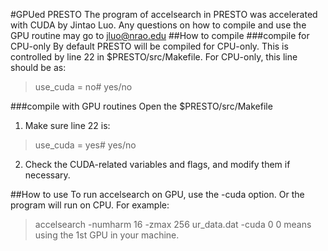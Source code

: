 #GPUed PRESTO
The program of accelsearch in PRESTO was accelerated with CUDA by Jintao Luo. Any questions on how to compile and use the GPU routine may go to jluo@nrao.edu
##How to compile
###compile for CPU-only
By default PRESTO will be compiled for CPU-only. This is controlled by line 22 in $PRESTO/src/Makefile. For CPU-only, this line should be as:
>use_cuda = no# yes/no

###compile with GPU routines
Open the $PRESTO/src/Makefile
1.	Make sure line 22 is:

>use_cuda = yes# yes/no

2.	Check the CUDA-related variables and flags, and modify them if necessary.

##How to use
To run accelsearch on GPU, use the -cuda option. Or the program will run on CPU. For example: 
>accelsearch -numharm 16 -zmax 256 ur_data.dat -cuda 0
0 means using the 1st GPU in your machine.
